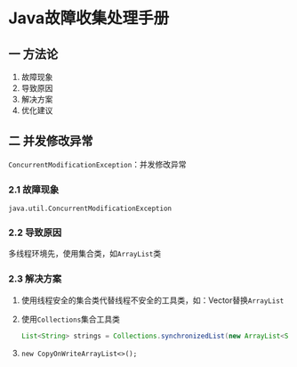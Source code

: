 # Java故障收集处理手册

## 一 方法论

1. 故障现象
2. 导致原因
3. 解决方案
4. 优化建议

## 二 并发修改异常

 `ConcurrentModificationException`：并发修改异常

### 2.1 故障现象

`java.util.ConcurrentModificationException`

### 2.2 导致原因

多线程环境先，使用集合类，如`ArrayList`类

### 2.3  解决方案

1. 使用线程安全的集合类代替线程不安全的工具类，如：Vector替换`ArrayList`

2. 使用`Collections`集合工具类

   ```java
   List<String> strings = Collections.synchronizedList(new ArrayList<String>());
   ```

3. ```
   new CopyOnWriteArrayList<>();
   ```